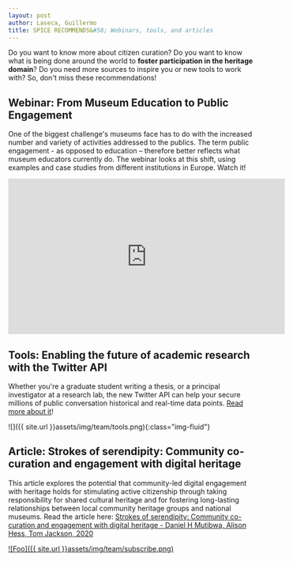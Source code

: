 ```yaml
---
layout: post
author: Laseca, Guillermo
title: SPICE RECOMMENDS&#58; Webinars, tools, and articles
---
```



Do you want to know more about citizen curation? Do you want to know what is being done around the world to **foster participation in the heritage domain**? Do you need more sources to inspire you or new tools to work with? So, don&#39;t miss these recommendations!

<h2>Webinar: From Museum Education to Public Engagement </h2>

One of the biggest challenge&#39;s museums face has to do with the increased number and variety of activities addressed to the publics. The term public engagement - as opposed to education – therefore better reflects what museum educators currently do. The webinar looks at this shift, using examples and case studies from different institutions in Europe. Watch it!

<iframe width="560" height="315" src="https://www.youtube.com/embed/_JKcWSD2lQI" frameborder="0" allow="accelerometer; autoplay; clipboard-write; encrypted-media; gyroscope; picture-in-picture" allowfullscreen></iframe>

<h2>Tools: Enabling the future of academic research with the Twitter API </h2>

Whether you&#39;re a graduate student writing a thesis, or a principal investigator at a research lab, the new Twitter API can help your secure millions of public conversation historical and real-time data points. [Read more about it](https://blog.twitter.com/developer/en_us/topics/tools/2021/enabling-the-future-of-academic-research-with-the-twitter-api.html)!

![]({{ site.url }}assets/img/team/tools.png){:class="img-fluid"}

<h2>Article: Strokes of serendipity: Community co-curation and engagement with digital heritage</h2>

This article explores the potential that community-led digital engagement with heritage holds for stimulating active citizenship through taking responsibility for shared cultural heritage and for fostering long-lasting relationships between local community heritage groups and national museums. Read the article here: [Strokes of serendipity: Community co-curation and engagement with digital heritage - Daniel H Mutibwa, Alison Hess, Tom Jackson, 2020](https://journals.sagepub.com/doi/abs/10.1177/1354856518772030)

<a href="https://mailchi.mp/527074f97a05/newsspice" rel="SUBSCRIBE TO SPICE BY CLICKING NEWSLETTER HERE!">![Foo]({{ site.url }}assets/img/team/subscribe.png)</a>